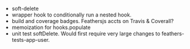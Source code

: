 
- soft-delete
- wrapper hook to conditionally run a nested hook.
- build and coverage badges. Feathersjs accts on Travis & Coverall?
- memoization for hooks.populate
- unit test softDelete. Would first require very large changes to feathers-tests-app-user.
